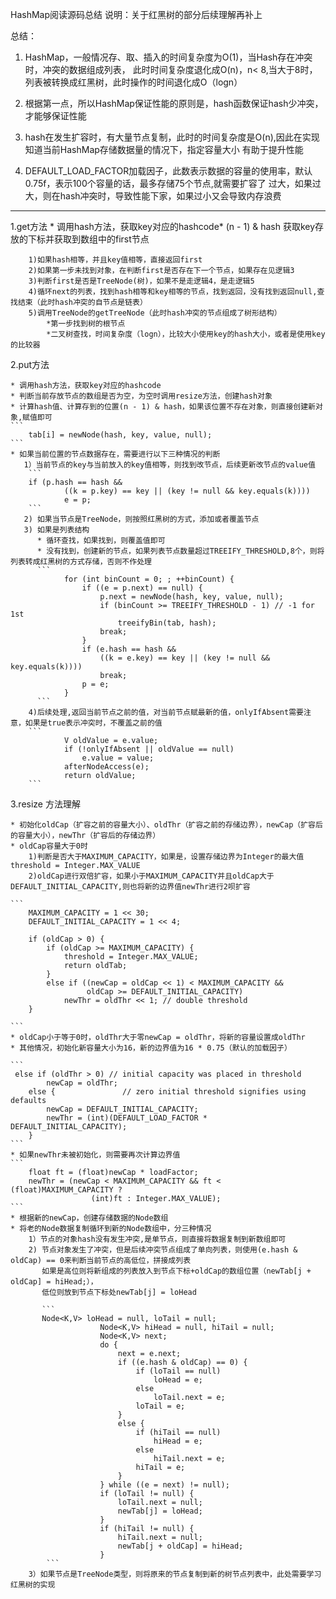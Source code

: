 HashMap阅读源码总结
说明：关于红黑树的部分后续理解再补上

总结：

1. HashMap，一般情况存、取、插入的时间复杂度为O(1)，当Hash存在冲突时，冲突的数据组成列表，
此时时间复杂度退化成O(n)，n< 8,当大于8时，列表被转换成红黑树，此时操作的时间退化成O（logn）

2. 根据第一点，所以HashMap保证性能的原则是，hash函数保证hash少冲突，才能够保证性能

3. hash在发生扩容时，有大量节点复制，此时的时间复杂度是O(n),因此在实现知道当前HashMap存储数据量的情况下，指定容量大小
有助于提升性能

4. DEFAULT_LOAD_FACTOR加载因子，此数表示数据的容量的使用率，默认0.75f，表示100个容量的话，最多存储75个节点,就需要扩容了
过大，如果过大，则在hash冲突时，导致性能下家，如果过小又会导致内存浪费

---------------------------------------------------------------------

1.get方法
	* 调用hash方法，获取key对应的hashcode* (n - 1) & hash 获取key存放的下标并获取到数组中的first节点
	
		1)如果hash相等，并且key值相等，直接返回first
		2)如果第一步未找到对象，在判断first是否存在下一个节点，如果存在见逻辑3
		3)判断first是否是TreeNode(树)，如果不是走逻辑4，是走逻辑5
		4)循环next的列表，找到hash相等和key相等的节点，找到返回，没有找到返回null,查找结束（此时hash冲突的自节点是链表）
		5)调用TreeNode的getTreeNode（此时hash冲突的节点组成了树形结构）
			*第一步找到树的根节点
			*二叉树查找，时间复杂度（logn），比较大小使用key的hash大小，或者是使用key的比较器


2.put方法

	* 调用hash方法，获取key对应的hashcode
	* 判断当前存放节点的数组是否为空，为空时调用resize方法，创建hash对象
	* 计算hash值、计算存到的位置(n - 1) & hash，如果该位置不存在对象，则直接创建新对象,赋值即可
	```
		tab[i] = newNode(hash, key, value, null);
	```
	* 如果当前位置的节点数据存在，需要进行以下三种情况的判断
	   1）当前节点的key与当前放入的key值相等，则找到改节点，后续更新改节点的value值
	   	```
		if (p.hash == hash &&
                ((k = p.key) == key || (key != null && key.equals(k))))
                e = p;
	   	```
	   2) 如果当节点是TreeNode，则按照红黑树的方式，添加或者覆盖节点
	   3) 如果是列表结构
	      * 循环查找，如果找到，则覆盖值即可
	      * 没有找到，创建新的节点，如果列表节点数量超过TREEIFY_THRESHOLD,8个，则将列表转成红黑树的方式存储，否则不作处理
	      ```
				for (int binCount = 0; ; ++binCount) {
                    if ((e = p.next) == null) {
                        p.next = newNode(hash, key, value, null);
                        if (binCount >= TREEIFY_THRESHOLD - 1) // -1 for 1st
                            treeifyBin(tab, hash);
                        break;
                    }
                    if (e.hash == hash &&
                        ((k = e.key) == key || (key != null && key.equals(k))))
                        break;
                    p = e;
                }
	      ```
	    4)后续处理,返回当前节点之前的值，对当前节点赋最新的值，onlyIfAbsent需要注意，如果是true表示冲突时，不覆盖之前的值
	    ```
				V oldValue = e.value;
                if (!onlyIfAbsent || oldValue == null)
                    e.value = value;
                afterNodeAccess(e);
                return oldValue;
	    ```



3.resize 方法理解
	
	* 初始化oldCap（扩容之前的容量大小）、oldThr（扩容之前的存储边界），newCap（扩容后的容量大小），newThr（扩容后的存储边界）
	* oldCap容量大于0时
		1)判断是否大于MAXIMUM_CAPACITY，如果是，设置存储边界为Integer的最大值threshold = Integer.MAX_VALUE
		2)oldCap进行双倍扩容，如果小于MAXIMUM_CAPACITY并且oldCap大于DEFAULT_INITIAL_CAPACITY,则也将新的边界值newThr进行2呗扩容

	```
	    MAXIMUM_CAPACITY = 1 << 30;
	    DEFAULT_INITIAL_CAPACITY = 1 << 4;

		if (oldCap > 0) {
            if (oldCap >= MAXIMUM_CAPACITY) {
                threshold = Integer.MAX_VALUE;
                return oldTab;
            }
            else if ((newCap = oldCap << 1) < MAXIMUM_CAPACITY &&
                     oldCap >= DEFAULT_INITIAL_CAPACITY)
                newThr = oldThr << 1; // double threshold
        }

	```
	* oldCap小于等于0时，oldThr大于零newCap = oldThr，将新的容量设置成oldThr
	* 其他情况，初始化新容量大小为16，新的边界值为16 * 0.75（默认的加载因子）

	```
	 else if (oldThr > 0) // initial capacity was placed in threshold
            newCap = oldThr;
        else {               // zero initial threshold signifies using defaults
            newCap = DEFAULT_INITIAL_CAPACITY;
            newThr = (int)(DEFAULT_LOAD_FACTOR * DEFAULT_INITIAL_CAPACITY);
        }
    ```
    * 如果newThr未被初始化，则需要再次计算边界值
    ```
		float ft = (float)newCap * loadFactor;
        newThr = (newCap < MAXIMUM_CAPACITY && ft < (float)MAXIMUM_CAPACITY ?
                      (int)ft : Integer.MAX_VALUE);
    ```
    * 根据新的newCap，创建存储数据的Node数组
    * 将老的Node数据复制循环到新的Node数组中，分三种情况
    	1）节点的对象hash没有发生冲突,是单节点，则直接将数据复制到新数组即可
    	2) 节点对象发生了冲突，但是后续冲突节点组成了单向列表，则使用(e.hash & oldCap) == 0来判断当前节点的高低位，拼接成列表
    	   如果是高位则将新组成的列表放入到节点下标+oldCap的数组位置（newTab[j + oldCap] = hiHead;），
    	   低位则放到节点下标处newTab[j] = loHead

    	   ```
    	   Node<K,V> loHead = null, loTail = null;
                        Node<K,V> hiHead = null, hiTail = null;
                        Node<K,V> next;
                        do {
                            next = e.next;
                            if ((e.hash & oldCap) == 0) {
                                if (loTail == null)
                                    loHead = e;
                                else
                                    loTail.next = e;
                                loTail = e;
                            }
                            else {
                                if (hiTail == null)
                                    hiHead = e;
                                else
                                    hiTail.next = e;
                                hiTail = e;
                            }
                        } while ((e = next) != null);
                        if (loTail != null) {
                            loTail.next = null;
                            newTab[j] = loHead;
                        }
                        if (hiTail != null) {
                            hiTail.next = null;
                            newTab[j + oldCap] = hiHead;
                        }
            ```
        3）如果节点是TreeNode类型，则将原来的节点复制到新的树节点列表中，此处需要学习红黑树的实现


